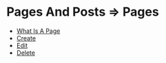 # Pages And Posts => Pages

  - [What Is A Page](01_what_is_a_page.md) 
  - [Create](02_create.md)
  - [Edit](03_edit.md)
  - [Delete](04_delete.md)
